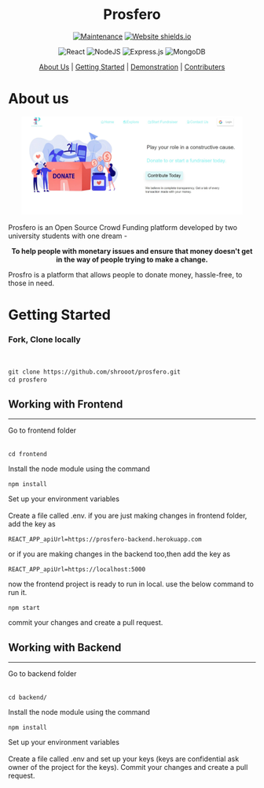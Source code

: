 # <center><b>Prosfero</b></h1> </center>
<div align="center">

[![Maintenance](https://img.shields.io/badge/Maintained%3F-yes-green.svg)](https://GitHub.com/Naereen/StrapDown.js/graphs/commit-activity)
[![Website shields.io](https://img.shields.io/website-up-down-green-red/http/shields.io.svg)](http://shields.io/)
</div>

<div align="center">

![React](https://img.shields.io/badge/react-%2320232a.svg?style=for-the-badge&logo=react&logoColor=%2361DAFB)
![NodeJS](https://img.shields.io/badge/node.js-6DA55F?style=for-the-badge&logo=node.js&logoColor=white)
![Express.js](https://img.shields.io/badge/express.js-%23404d59.svg?style=for-the-badge&logo=express&logoColor=%2361DAFB)
![MongoDB](https://img.shields.io/badge/MongoDB-%234ea94b.svg?style=for-the-badge&logo=mongodb&logoColor=white)
</div>

<div align="center">

[About Us](#About) |
[Getting Started](#Getting) |
[Demonstration]() |
[Contributers](#MongoDB)
</div>


<a name="About"></a>

# About us
<center>
<img src="./assets/prosfero_home.jpg" width = "450" height = "200">
</center>

Prosfero is an Open Source Crowd Funding platform developed by two university students with one dream - 

<center><b>
To help people with monetary issues and ensure that money doesn't get in the way of people trying to make a change. 

</b> </center>

Prosfro is a platform that allows people to donate money, hassle-free, to those in need. 


# Getting Started

<a name="Getting"></a>

### Fork, Clone locally 
<br>

```
git clone https://github.com/shrooot/prosfero.git
cd prosfero
```

## Working with Frontend
<hr/>
Go to frontend folder
<br>
<br>

```
cd frontend
```
Install the node module using the command
```
npm install
```
Set up your environment variables
<br><br>
Create a file called .env.
if you are just making changes in frontend folder, add the key as 

```
REACT_APP_apiUrl=https://prosfero-backend.herokuapp.com
```
or if you are making changes in the backend too,then add the key as 

```
REACT_APP_apiUrl=https://localhost:5000
```
now the frontend project is ready to run in local.
use the below command to run it.
```
npm start
```
commit your changes and create a pull request.

## Working with Backend
<hr/>
Go to backend folder
<br>
<br>

```
cd backend/
```
Install the node module using the command
```
npm install
```
Set up your environment variables
<br><br>
Create a file called .env and set up your keys (keys are confidential ask owner of the project for the keys).
Commit your changes and create a pull request.



